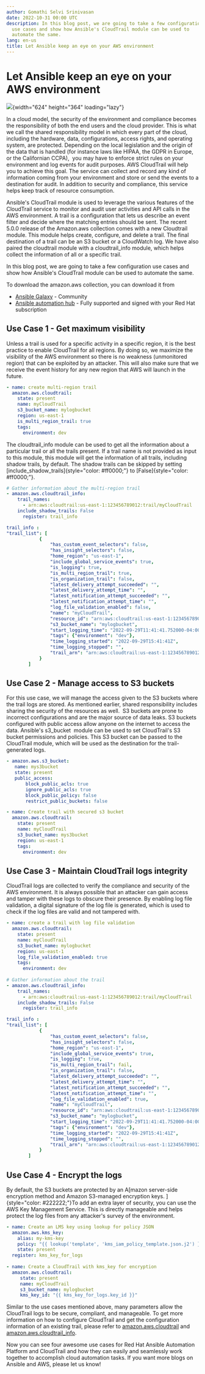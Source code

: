 ```yaml
---
author: Gomathi Selvi Srinivasan
date: 2022-10-31 00:00 UTC
description: In this blog post, we are going to take a few configuration
  use cases and show how Ansible's CloudTrail module can be used to
  automate the same.
lang: en-us
title: Let Ansible keep an eye on your AWS environment
---
```


# Let Ansible keep an eye on your AWS environment

![](https://lh3.googleusercontent.com/wnD_tVJOsdCuKcbGSj5HICH-2u2iUClJws9FFApathtciNREwPSdVyPvu0JK9EIXGvfgOCR3MVRF9JqX8EmW6ROWkVI5GBcEEJNrac-g6RYDTomeiXs8xmDXLXcucUpGQIiJo-4d8Rzll2gklU2-1LlWgd4gGKGYIhz6ou6GS6b_yn6EaSnv0tlL2g){width="624"
height="364" loading="lazy"}

In a cloud model, the security of the environment and compliance becomes
the responsibility of both the end users and the cloud provider. This is
what we call the shared responsibility model in which every part of the
cloud, including the hardware, data, configurations, access rights, and
operating system, are protected. Depending on the local legislation and
the origin of the data that is handled (for instance laws like HIPAA,
the GDPR in Europe, or the Californian CCPA),  you may have to enforce
strict rules on your environment and log events for audit purposes. AWS
CloudTrail will help you to achieve this goal. The service can collect
and record any kind of information coming from your environment and
store or send the events to a destination for audit. In addition to
security and compliance, this service helps keep track of resource
consumption.

Ansible's CloudTrail module is used to leverage the various features of
the CloudTrail service to monitor and audit user activities and API
calls in the AWS environment. A trail is a configuration that lets us
describe an event filter and decide where the matching entries should be
sent. The recent 5.0.0 release of the Amazon.aws collection comes with a
new Cloudtrail module. This module helps create, configure, and delete a
trail. The final destination of a trail can be an S3 bucket or a
CloudWatch log. We have also paired the cloudtrail module with a
cloudtrail_info module, which helps collect the information of all or a
specific trail.

In this blog post, we are going to take a few configuration use cases
and show how Ansible's CloudTrail module can be used to automate the
same.

To download the amazon.aws collection, you can download it from

-   [Ansible Galaxy](https://galaxy.ansible.com/amazon/aws) - Community
-   [Ansible automation
    hub](https://console.redhat.com/ansible/automation-hub/repo/published/amazon/aws) -
    Fully supported and signed with your Red Hat subscription

## Use Case 1 - Get maximum visibility

Unless a trail is used for a specific activity in a specific region, it
is the best practice to enable CloudTrail for all regions. By doing so,
we maximize the visibility of the AWS environment so there is no
weakness (unmonitored region) that can be exploited by an attacker. This
will also make sure that we receive the event history for any new region
that AWS will launch in the future. 

``` yml
- name: create multi-region trail
  amazon.aws.cloudtrail:
    state: present
    name: myCloudTrail
    s3_bucket_name: mylogbucket
    region: us-east-1
    is_multi_region_trail: true
    tags:
      environment: dev
```

The cloudtrail_info module can be used to get all the information about
a particular trail or all the trails present. If a trail name is not
provided as input to this module, this module will get the information
of all trails, including shadow trails, by default. The shadow trails
can be skipped by setting
[include_shadow_trails]{style="color: #ff0000;"} to
[False]{style="color: #ff0000;"}.

``` yml
# Gather information about the multi-region trail
- amazon.aws.cloudtrail_info:
    trail_names:
      - arn:aws:cloudtrail:us-east-1:123456789012:trail/myCloudTrail
    include_shadow_trails: False
      register: trail_info

trail_info :
"trail_list": [
            {
                "has_custom_event_selectors": false,
                "has_insight_selectors": false,
                "home_region": "us-east-1",
                "include_global_service_events": true,
                "is_logging": true,
                "is_multi_region_trail": true,
                "is_organization_trail": false,
                "latest_delivery_attempt_succeeded": "",
                "latest_delivery_attempt_time": "",
                "latest_notification_attempt_succeeded": "",
                "latest_notification_attempt_time": "",
                "log_file_validation_enabled": false,
                "name": "myCloudTrail",
                "resource_id": "arn:aws:cloudtrail:us-east-1:123456789012:trail/myCloudTrail",
                "s3_bucket_name": "mylogbucket",
                "start_logging_time": "2022-09-29T11:41:41.752000-04:00",
                "tags": {"environment": "dev"},
                "time_logging_started": "2022-09-29T15:41:41Z",
                "time_logging_stopped": "",
                "trail_arn": "arn:aws:cloudtrail:us-east-1:123456789012:trail/myCloudTrail"
            }
        ]
```

## Use Case 2 - Manage access to S3 buckets

For this use case, we will manage the access given to the S3 buckets
where the trail logs are stored. As mentioned earlier, shared
responsibility includes sharing the security of the resources as well. 
S3 buckets are prone to incorrect configurations and are the major
source of data leaks. S3 buckets configured with public access allow
anyone on the internet to access the data. Ansible's s3_bucket  module
can be used to set CloudTrail's S3 bucket permissions and policies. This
S3 bucket can be passed to the CloudTrail module, which will be used as
the destination for the trail-generated logs.

``` yml
- amazon.aws.s3_bucket:
   name: mys3bucket
   state: present
   public_access:
       block_public_acls: true
       ignore_public_acls: true
       block_public_policy: false
       restrict_public_buckets: false

- name: Create trail with secured s3 bucket 
  amazon.aws.cloudtrail:
    state: present
    name: myCloudTrail
    s3_bucket_name: mys3bucket
    region: us-east-1
    tags:
      environment: dev
```

## Use Case 3 - Maintain CloudTrail logs integrity

CloudTrail logs are collected to verify the compliance and security of
the AWS environment. It is always possible that an attacker can gain
access and tamper with these logs to obscure their presence. By enabling
log file validation, a digital signature of the log file is generated,
which is used to check if the log files are valid and not tampered with.

``` yml
- name: create a trail with log file validation
  amazon.aws.cloudtrail:
    state: present
    name: myCloudTrail
    s3_bucket_name: mylogbucket
    region: us-east-1
    log_file_validation_enabled: true
    tags:
      environment: dev
 
# Gather information about the trail
- amazon.aws.cloudtrail_info:
    trail_names:
      - arn:aws:cloudtrail:us-east-1:123456789012:trail/myCloudTrail
    include_shadow_trails: False
      register: trail_info

trail_info :
"trail_list": [
            {
                "has_custom_event_selectors": false,
                "has_insight_selectors": false,
                "home_region": "us-east-1",
                "include_global_service_events": true,
                "is_logging": true,
                "is_multi_region_trail": fail,
                "is_organization_trail": false,
                "latest_delivery_attempt_succeeded": "",
                "latest_delivery_attempt_time": "",
                "latest_notification_attempt_succeeded": "",
                "latest_notification_attempt_time": "",
                "log_file_validation_enabled": true,
                "name": "myCloudTrail",
                "resource_id": "arn:aws:cloudtrail:us-east-1:123456789012:trail/myCloudTrail",
                "s3_bucket_name": "mylogbucket",
                "start_logging_time": "2022-09-29T11:41:41.752000-04:00",
                "tags": {"environment": "dev"},
                "time_logging_started": "2022-09-29T15:41:41Z",
                "time_logging_stopped": "",
                "trail_arn": "arn:aws:cloudtrail:us-east-1:123456789012:trail/myCloudTrail"
            }
        ]
```

## Use Case 4 - Encrypt the logs

By default, the S3 buckets are protected by an A[mazon server-side
encryption method and Amazon S3-managed encryption keys.
]{style="color: #222222;"}To add an extra layer of security, you can use
the AWS Key Management Service. This is directly manageable and helps
protect the log files from any attacker's survey of the environment.

``` yml
- name: Create an LMS key using lookup for policy JSON
  amazon.aws.kms_key:
    alias: my-kms-key
    policy: "{{ lookup('template', 'kms_iam_policy_template.json.j2') }}"
    state: present
  register: kms_key_for_logs
 
- name: Create a CloudTrail with kms_key for encryption
  amazon.aws.cloudtrail:
     state: present
     name: myCloudTrail
     s3_bucket_name: mylogbucket
     kms_key_id: "{{ kms_key_for_logs.key_id }}"
```

Similar to the use cases mentioned above, many parameters allow the
CloudTrail logs to be secure, compliant, and manageable. To get more
information on how to configure CloudTrail and get the configuration
information of an existing trail, please refer to
[amazon.aws.cloudtrail](https://ansible-collections.github.io/amazon.aws/branch/main/collections/amazon/aws/cloudtrail_module.html#ansible-collections-amazon-aws-cloudtrail-module)
and
[amazon.aws.cloudtrail_info](https://ansible-collections.github.io/amazon.aws/branch/main/collections/amazon/aws/cloudtrail_info_module.html#ansible-collections-amazon-aws-cloudtrail-info-module).

Now you can see four awesome use cases for Red Hat Ansible Automation
Platform and CloudTrail and how they can easily and seamlessly work
together to accomplish cloud automation tasks. If you want more blogs on
Ansible and AWS, please let us know!
